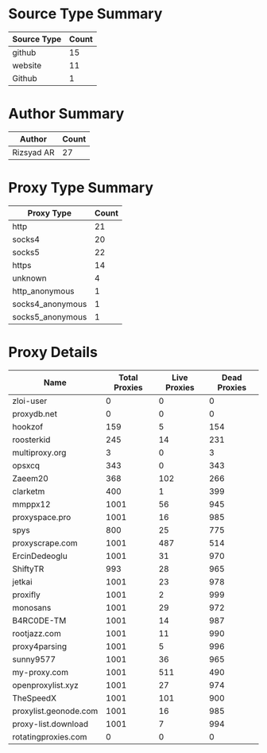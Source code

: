 # Source Type Summary

| Source Type | Count |
|-------------|-------|
| github | 15 |
| website | 11 |
| Github | 1 |


# Author Summary

| Author | Count |
|--------|-------|
| Rizsyad AR | 27 |


# Proxy Type Summary

| Proxy Type | Count |
|------------|-------|
| http | 21 |
| socks4 | 20 |
| socks5 | 22 |
| https | 14 |
| unknown | 4 |
| http_anonymous | 1 |
| socks4_anonymous | 1 |
| socks5_anonymous | 1 |


# Proxy Details

| Name | Total Proxies | Live Proxies | Dead Proxies |
|------|---------------|--------------|---------------|
| zloi-user | 0 | 0 | 0 |
| proxydb.net | 0 | 0 | 0 |
| hookzof | 159 | 5 | 154 |
| roosterkid | 245 | 14 | 231 |
| multiproxy.org | 3 | 0 | 3 |
| opsxcq | 343 | 0 | 343 |
| Zaeem20 | 368 | 102 | 266 |
| clarketm | 400 | 1 | 399 |
| mmppx12 | 1001 | 56 | 945 |
| proxyspace.pro | 1001 | 16 | 985 |
| spys | 800 | 25 | 775 |
| proxyscrape.com | 1001 | 487 | 514 |
| ErcinDedeoglu | 1001 | 31 | 970 |
| ShiftyTR | 993 | 28 | 965 |
| jetkai | 1001 | 23 | 978 |
| proxifly | 1001 | 2 | 999 |
| monosans | 1001 | 29 | 972 |
| B4RC0DE-TM | 1001 | 14 | 987 |
| rootjazz.com | 1001 | 11 | 990 |
| proxy4parsing | 1001 | 5 | 996 |
| sunny9577 | 1001 | 36 | 965 |
| my-proxy.com | 1001 | 511 | 490 |
| openproxylist.xyz | 1001 | 27 | 974 |
| TheSpeedX | 1001 | 101 | 900 |
| proxylist.geonode.com | 1001 | 16 | 985 |
| proxy-list.download | 1001 | 7 | 994 |
| rotatingproxies.com | 0 | 0 | 0 |
